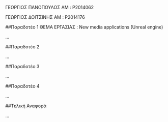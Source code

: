 
ΓΕΩΡΓΙΟΣ ΠΑΝΟΠΟΥΛΟΣ 
ΑΜ : P2014062

ΓΕΩΡΓΙΟΣ ΔΟΙΤΣΙΝΗΣ
ΑΜ : P2014176


##Παραδοτέο 1
ΘΕΜΑ ΕΡΓΑΣΙΑΣ :
New media applications (Unreal engine)

...

##Παραδοτέο 2


…

##Παραδοτέο 3

...

##Παραδοτέο 4

...

##Tελική Αναφορά

...
